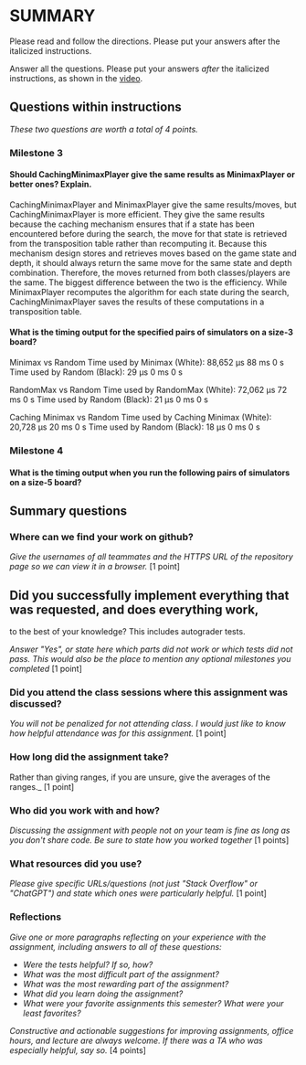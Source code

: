 # SUMMARY

Please read and follow the directions. Please put your answers after
the italicized instructions.

Answer all the questions. Please put your answers _after_ the
italicized instructions, as shown in the
[video](https://northeastern.hosted.panopto.com/Panopto/Pages/Viewer.aspx?id=d327c168-e0e8-4f70-9f3f-b12f0048baac).

## Questions within instructions

_These two questions are worth a total of 4 points._

### Milestone 3

#### Should CachingMinimaxPlayer give the same results as MinimaxPlayer or better ones? Explain.

CachingMinimaxPlayer and MinimaxPlayer give the same results/moves, but CachingMinimaxPlayer is more efficient.
They give the same results because the caching mechanism ensures that if a state has been
encountered before during the search, the move for that state is retrieved from the transposition table rather
than recomputing it. Because this mechanism design stores and retrieves moves based on the game state and depth, it
should always return the same move for the same state and depth combination. Therefore, the moves returned from
both classes/players are the same.
The biggest difference between the two is the efficiency. While MinimaxPlayer recomputes the algorithm for
each state during the search, CachingMinimaxPlayer saves the results of these computations in a transposition table.

#### What is the timing output for the specified pairs of simulators on a size-3 board?

Minimax vs Random
Time used by Minimax (White): 88,652 μs 88 ms 0 s
Time used by Random (Black): 29 μs 0 ms 0 s

RandomMax vs Random
Time used by RandomMax (White): 72,062 μs 72 ms 0 s
Time used by Random (Black): 21 μs 0 ms 0 s

Caching Minimax vs Random
Time used by Caching Minimax (White): 20,728 μs 20 ms 0 s
Time used by Random (Black): 18 μs 0 ms 0 s

### Milestone 4

#### What is the timing output when you run the following pairs of simulators on a size-5 board?

## Summary questions

### Where can we find your work on github?

_Give the usernames of all teammates and the HTTPS URL of the repository page so we can view
it in a browser._ [1 point]

## Did you successfully implement everything that was requested, and does everything work,

to the best of your knowledge? This includes autograder tests.

_Answer "Yes", or state here which parts did not work or which tests did not pass.
This would also be the place to mention any optional milestones you completed_ [1 point]

### Did you attend the class sessions where this assignment was discussed?

_You will not be penalized for not attending class. I would just like to
know how helpful attendance was for this assignment._ [1 point]

### How long did the assignment take?

Rather than giving ranges, if you are unsure, give the averages of the ranges._
[1 point]

### Who did you work with and how?

_Discussing the assignment with people not on your team is fine as long as you
don't share code. Be sure to state how you worked together_ [1 points]

### What resources did you use?

_Please give specific URLs/questions (not just "Stack Overflow" or "ChatGPT") and
state which ones were particularly helpful._ [1 point]

### Reflections

_Give one or more paragraphs reflecting on your experience with the
assignment, including answers to all of these questions:_

* _Were the tests helpful? If so, how?_
* _What was the most difficult part of the assignment?_
* _What was the most rewarding part of the assignment?_
* _What did you learn doing the assignment?_
* _What were your favorite assignments this semester? What were your least favorites?_

_Constructive and actionable suggestions for improving assignments, office hours,
and lecture are always welcome. If there was a TA who was especially helpful,
say so._ [4 points]
